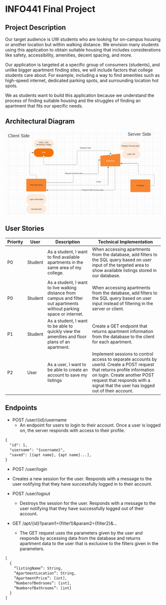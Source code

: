 # INFO441 Final Project

## Project Description

Our target audience is UW students who are looking for on-campus housing or another location but within walking distance. We envision many students using this application to obtain suitable housing that includes considerations like safety, accessibility, amenities, decent spacing, and more.

Our application is targeted at a specific group of consumers (students), and unlike bigger apartment finding sites, we will include factors that college students care about. For example, including a way to find amenities such as high-speed internet, dedicated parking spots, and surrounding location hot spots.

We as students want to build this application because we understand the process of finding suitable housing and the struggles of finding an apartment that fits our specific needs.

## Architectural Diagram

![Architectural Diagram](imgs/diagram.PNG)

## User Stories
| Priority      | User | Description      | Technical Implementation |
| ----------- | ----------- | ----------- | ----------- |
| P0 | Student | As a student, I want to find available apartments in the same area of my college. | When accessing apartments from the database, add filters to the SQL query based on user input of the targeted area to show available listings stored in our database. |
| P0   | Student | As a student, I want to live walking distance from campus and filter out apartments without parking space or internet. | When accessing apartments from the database, add filters to the SQL query based on user input instead of filtering in the server or client. |
|P1|Student|As a student, I want to be able to quickly view the amenities and floor plans of an apartment.| Create a GET endpoint that returns apartment information from the database to the client for each apartment. |
| P2 | User| As a user, I want to be able to create an account to save my listings | Implement sessions to control access to separate accounts by userId. Create a POST request that returns profile information on login. Create another POST request that responds with a signal that the user has logged out of their account. |


## Endpoints

- POST /user/{id}/username
  - An endpoint for users to login to their account. Once a user is logged on, the server responds with access to their profile.

```
{
  "id": 1,
  "username": "{username}",
  "saved": [{apt name}, {apt name}...],
}
```

-  POST /user/login
  - Creates a new session for the user. Responds with a message to the user notifying that they have successfully logged in to their account.


- POST /user/logout
  - Destroys the session for the user. Responds with a message to the user notifying that they have successfully logged out of their account.


- GET /apt/{id}?param1={filter1}&param2={filter2}&...
  -   The GET request uses the parameters given by the user and responds by accessing data from the database and returns apartment data to the user that is exclusive to the filters given in the parameters.

```
[
  {
  	“listingName”: String,
  	“ApartmentLocation”: String,
  	“ApartmentPrice”: [int],
  	“NumberofBedrooms”: [int],
  	“NumberofBathrooms”: [int]
  }
]
```
